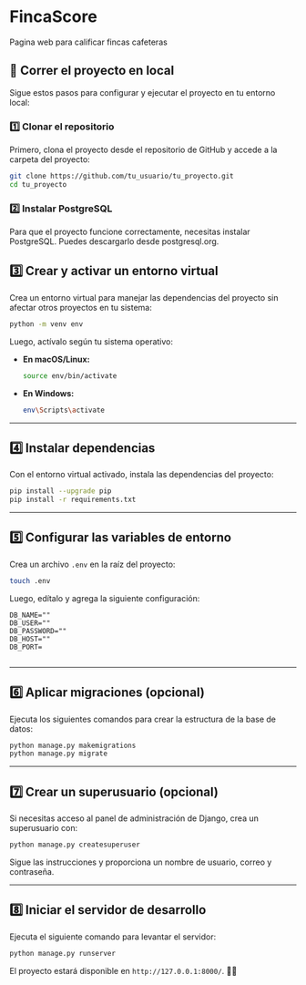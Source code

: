 # FincaScore
Pagina web para calificar fincas cafeteras

## 🚀 Correr el proyecto en local

Sigue estos pasos para configurar y ejecutar el proyecto en tu entorno local:

### 1️⃣ Clonar el repositorio  
Primero, clona el proyecto desde el repositorio de GitHub y accede a la carpeta del proyecto:  
```bash
git clone https://github.com/tu_usuario/tu_proyecto.git
cd tu_proyecto
```
### 2️⃣ Instalar PostgreSQL
Para que el proyecto funcione correctamente, necesitas instalar PostgreSQL. Puedes descargarlo desde postgresql.org.

## 3️⃣ Crear y activar un entorno virtual  
Crea un entorno virtual para manejar las dependencias del proyecto sin afectar otros proyectos en tu sistema:  

```bash  
python -m venv env  
```  

Luego, actívalo según tu sistema operativo:  

- **En macOS/Linux:**  
  ```bash  
  source env/bin/activate  
  ```  
- **En Windows:**  
  ```bash  
  env\Scripts\activate  
  ```  

---  

## 4️⃣ Instalar dependencias  
Con el entorno virtual activado, instala las dependencias del proyecto:  

```bash  
pip install --upgrade pip  
pip install -r requirements.txt  
```  

---  

## 5️⃣ Configurar las variables de entorno  
Crea un archivo `.env` en la raíz del proyecto:  

```bash  
touch .env  
```  

Luego, edítalo y agrega la siguiente configuración:  

```env  
DB_NAME=""
DB_USER=""
DB_PASSWORD=""
DB_HOST=""
DB_PORT=
 
```  

---  

## 6️⃣ Aplicar migraciones (opcional)  
Ejecuta los siguientes comandos para crear la estructura de la base de datos:  

```bash  
python manage.py makemigrations  
python manage.py migrate  
```  

---  

## 7️⃣ Crear un superusuario (opcional)  
Si necesitas acceso al panel de administración de Django, crea un superusuario con:  

```bash  
python manage.py createsuperuser  
```  

Sigue las instrucciones y proporciona un nombre de usuario, correo y contraseña.  

---  

## 8️⃣ Iniciar el servidor de desarrollo  
Ejecuta el siguiente comando para levantar el servidor:  

```bash  
python manage.py runserver  
```  

El proyecto estará disponible en `http://127.0.0.1:8000/`. 🎉🚀




